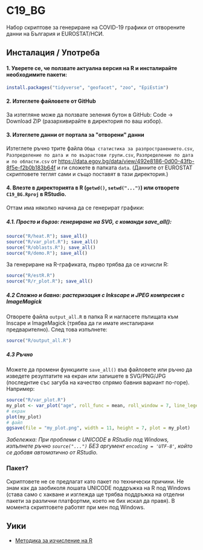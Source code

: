 # C19_BG

Набор скриптове за генериране на COVID-19 графики от отворените данни на България и EUROSTAT/НСИ.

## Инсталация / Употреба

#### 1. Уверете се, че ползвате актуална версия на R и инсталирайте необходимите пакети:

```R
install.packages("tidyverse", "geofacet", "zoo", "EpiEstim")
```

#### 2. Изтеглете файловете от GitHub

За изтегляне може да ползвате зеления бутон в GitHub: Code -> Download ZIP (разархивирайте в директория по ваш избор).

#### 3. Изтеглете данни от портала за "отворени" данни

Изтеглете ръчно трите файла ``Обща статистика за разпространението.csv``, ``Разпределение по дата и по възрастови групи.csv``, ``Разпределение по дата и по области.csv`` от https://data.egov.bg/data/view/492e8186-0d00-43fb-8f5e-f2b0b183b64f и ги сложете в папката ``data``. (Данните от EUROSTAT скриптовете теглят сами и също поставят в тази директория.)
 
#### 4. Влезте в директорията в R (``getwd()``, ``setwd("...")``) или отворете ``C19_BG.Rproj`` в RStudio.

Оттам има няколко начина да се генерират графики:

##### 4.1. Просто и бързо:  генериране на SVG, с команди save_all():
```R
source("R/heat.R"); save_all()
source("R/var_plot.R"); save_all()
source("R/oblasts.R"); save_all()
source("R/demo.R"); save_all()
```
За генериране на R-графиката, първо трябва да се изчисли R:

```R
source("R/estR.R")
source("R/r_plot.R"); save_all()
```
##### 4.2 Сложно и бавно: растеризация с Inkscape и JPEG компресия с ImageMagick

Отворете файла ``output_all.R`` в папка R и нагласете пътищата към Inscape и ImageMagick (трябва да ги имате инсталирани предварително). След това изпълнете:

```R
source("R/output_all.R")
```

##### 4.3 Ръчно

Можете да промени функциите ``save_all()`` във файловете или ръчно да изведете резултатите на екран или запишете в SVG/PNG/JPG (последнтие със загуба на качество спрямо бавния вариант по-горе). Например:

```R
source("R/var_plot.R")
my_plot <- var_plot("age", roll_func = mean, roll_window = 7, line_legend = "0")
# екран
plot(my_plot)
# файл
ggsave(file = "my_plot.png", width = 11, height = 7, plot = my_plot)
```
*Забележка: При проблеми с UNICODE в RStudio под Windows, изпълнете ръчно ``source("...")`` БЕЗ аргумент ``encoding = 'UTF-8'``, който се добавя автоматично от RStudio.*

### Пакет?

Скриптовете не се предлагат като пакет по технически причини. Не знам как да заобиколя лошата UNICODE поддръжка на R под Windows (става само с хакване и изглежда ще трябва поддръжка на отделни пакети за различни платфортми, което не бих искал да правя). В момента скриптовете работят при мен под Windows.

## Уики

* [Методика за изчисление на R](https://github.com/StanTraykov/C19_BG/wiki/%D0%9C%D0%B5%D1%82%D0%BE%D0%B4%D0%B8%D0%BA%D0%B0-%D0%B7%D0%B0-%D0%B8%D0%B7%D1%87%D0%B8%D1%81%D0%BB%D0%B5%D0%BD%D0%B8%D0%B5-%D0%BD%D0%B0-R)
